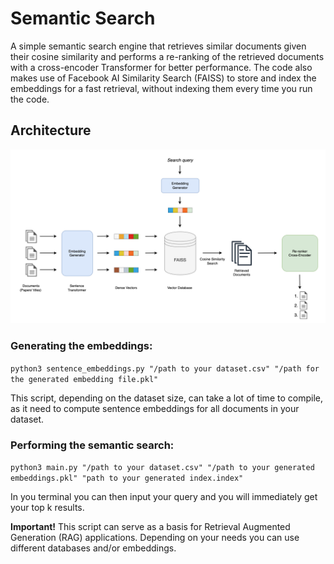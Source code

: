 # Semantic Search

A simple semantic search engine that retrieves similar documents given their cosine similarity and performs a re-ranking of the retrieved documents with a cross-encoder Transformer for better performance. The code also makes use of Facebook AI Similarity Search (FAISS) to store and index the embeddings for a fast retrieval, without indexing them every time you run the code.

## Architecture
![Architecture](./assets/Architecture.png)

### Generating the embeddings:

```python3 sentence_embeddings.py "/path to your dataset.csv" "/path for the generated embedding file.pkl"```

This script, depending on the dataset size, can take a lot of time to compile, as it need to compute sentence embeddings for all documents in your dataset.

### Performing the semantic search:

```python3 main.py "/path to your dataset.csv" "/path to your generated embeddings.pkl" "path to your generated index.index"```

In you terminal you can then input your query and you will immediately get your top k results.

**Important!**
This script can serve as a basis for Retrieval Augmented Generation (RAG) applications. Depending on your needs you can use different databases and/or embeddings.